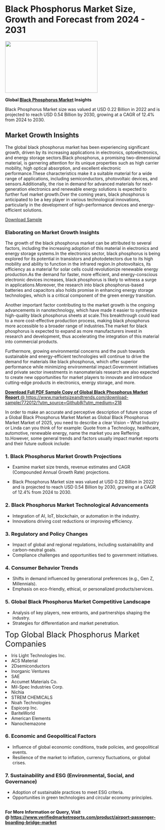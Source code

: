 <H1>Black Phosphorus Market Size, Growth and Forecast from 2024 - 2031</H1><img class="aligncenter size-medium wp-image-584254" src="https://thirdeyenews.in/wp-content/uploads/2024/09/Global-Market-Research-300x168.jpeg" alt="" width="300" height="168" /><p><strong>Global&nbsp;<a href="https://www.marketsizeandtrends.com/download-sample/772012/?utm_source=Github8j?utm_medium=218">Black Phosphorus Market</a> Insights</strong></p><p>Black Phosphorus Market size was valued at USD 0.22 Billion in 2022 and is projected to reach USD 0.54 Billion by 2030, growing at a CAGR of 12.4% from 2024 to 2030.</p><p><h2>Market Growth Insights</h2> <p>The global black phosphorus market has been experiencing significant growth, driven by its increasing applications in electronics, optoelectronics, and energy storage sectors.Black phosphorus, a promising two-dimensional material, is garnering attention for its unique properties such as high carrier mobility, high optical absorption, and excellent electronic performance.These characteristics make it a suitable material for a wide range of applications, including semiconductors, photovoltaic devices, and sensors.Additionally, the rise in demand for advanced materials for next-generation electronics and renewable energy solutions is expected to further fuel market growth.Over the coming years, black phosphorus is anticipated to be a key player in various technological innovations, particularly in the development of high-performance devices and energy-efficient solutions.</p> <p><a href="#">Download Sample</a></p> <h3>Elaborating on Market Growth Insights</h3> <p>The growth of the black phosphorus market can be attributed to several factors, including the increasing adoption of this material in electronics and energy storage systems.In the electronics sector, black phosphorus is being explored for its potential in transistors and photodetectors due to its high mobility and ability to function in the infrared region.In photovoltaics, its efficiency as a material for solar cells could revolutionize renewable energy production.As the demand for faster, more efficient, and energy-conscious electronic devices increases, black phosphorus is likely to witness a surge in applications.Moreover, the research into black phosphorus-based batteries and capacitors also holds promise in enhancing energy storage technologies, which is a critical component of the green energy transition.<p>Another important factor contributing to the market growth is the ongoing advancements in nanotechnology, which have made it easier to synthesize high-quality black phosphorus sheets at scale.This breakthrough could lead to a more cost-effective production process, making black phosphorus more accessible to a broader range of industries.The market for black phosphorus is expected to expand as more manufacturers invest in research and development, thus accelerating the integration of this material into commercial products.</p> <p>Furthermore, growing environmental concerns and the push towards sustainable and energy-efficient technologies will continue to drive the demand for materials like black phosphorus, which offer superior performance while minimizing environmental impact.Government initiatives and private sector investments in nanomaterials research are also expected to create new opportunities for market players to innovate and introduce cutting-edge products in electronics, energy storage, and more.</p> <p><a href="#"></p><p><span class=""><strong>Download Full PDF Sample Copy of Global Black Phosphorus Market Report</strong> @ <a href="https://www.marketsizeandtrends.com/download-sample/772012/?utm_source=Github8j?utm_medium=218" target="_blank">https://www.marketsizeandtrends.com/download-sample/772012/?utm_source=Github8j?utm_medium=218</a></span></p><p>In order to make an accurate and perceptive description of future scope of a Global&nbsp;Black Phosphorus Market Market as Global&nbsp;Black Phosphorus Market Market of 2025, you need to describe a clear Vision &ndash; What Industry or Linda can you think of for example: Quote from a Technology, healthcare, automotive, renewable energy, name the market you are Reffering to.However, some general trends and factors usually impact market reports and their future outlook include:</p><h3>1.&nbsp;<strong>Black Phosphorus Market Growth Projections</strong></h3><ul><li>Examine market size trends, revenue estimates and CAGR (Compounded Annual Growth Rate) projections.</li><li><p>Black Phosphorus Market size was valued at USD 0.22 Billion in 2022 and is projected to reach USD 0.54 Billion by 2030, growing at a CAGR of 12.4% from 2024 to 2030.</p></li></ul><h3>2.&nbsp;<strong>Black Phosphorus Market Technological Advancements</strong></h3><ul><li>Integration of AI, IoT, blockchain, or automation in the industry.</li><li>Innovations driving cost reductions or improving efficiency.</li></ul><h3>3.&nbsp;<strong>Regulatory and Policy Changes</strong></h3><ul><li>Impact of global and regional regulations, including sustainability and carbon-neutral goals.</li><li>Compliance challenges and opportunities tied to government initiatives.</li></ul><h3>4.&nbsp;<strong>Consumer Behavior Trends</strong></h3><ul><li>Shifts in demand influenced by generational preferences (e.g., Gen Z, Millennials).</li><li>Emphasis on eco-friendly, ethical, or personalized products/services.</li></ul><h3>5.&nbsp;<strong>Global Black Phosphorus Market Competitive Landscape</strong></h3><ul><li>Analysis of key players, new entrants, and partnerships shaping the industry.</li><li>Strategies for differentiation and market penetration.</li></ul><p data-pm-slice="1 1 []"><span style="color: inherit; font-family: inherit; font-size: 25px;">Top Global Black Phosphorus Market Companies</span></p><div class="" data-test-id=""><p><li>Iris Light Technologies Inc.</li><li> ACS Material</li><li> 2Dsemiconductors</li><li> Inorganic Ventures</li><li> SAE</li><li> Accumet Materials Co.</li><li> Mil-Spec Industries Corp.</li><li> Nichia</li><li> STREM CHEMICALS</li><li> Noah Technologies</li><li> Espicorp Inc.</li><li> BariteWorld</li><li> American Elements</li><li> Nanochemazone</li></p></div><h3>6.&nbsp;<strong>Economic and Geopolitical Factors</strong></h3><ul><li>Influence of global economic conditions, trade policies, and geopolitical events.</li><li>Resilience of the market to inflation, currency fluctuations, or global crises.</li></ul><h3>7.&nbsp;<strong>Sustainability and ESG (Environmental, Social, and Governance)</strong></h3><ul><li>Adoption of sustainable practices to meet ESG criteria.</li><li>Opportunities in green technologies and circular economy principles.</li></ul><h2><strong style="font-size: 14px;">For More Information or Query, Visit @&nbsp;</strong><a style="background-color: #ffffff; font-size: 14px;" href="https://www.marketsizeandtrends.com/report/black-phosphorus-market/" target="_blank">https://www.verifiedmarketreports.com/product/airport-passenger-boarding-bridge-market</a></h2>